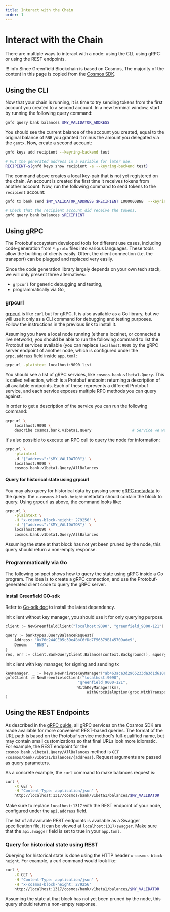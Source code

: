 ```yaml
---
title: Interact with the Chain
order: 1
---
```


# Interact with the Chain

There are multiple ways to interact with a node: using the CLI, using gRPC or using the REST endpoints.

!!! info
    Since Greenfield Blockchain is based on Cosmos, The majority of the content in this page is copied from the
    [Cosmos SDK](https://docs.cosmos.network/main/run-node/interact-node).

## Using the CLI

Now that your chain is running, it is time to try sending tokens from the first account you created to a second account. 
In a new terminal window, start by running the following query command:

```bash
gnfd query bank balances $MY_VALIDATOR_ADDRESS 
```

You should see the current balance of the account you created, equal to the original balance of `BNB` you granted it minus the amount 
you delegated via the `gentx`. Now, create a second account:

```bash
gnfd keys add recipient --keyring-backend test

# Put the generated address in a variable for later use.
RECIPIENT=$(gnfd keys show recipient -a --keyring-backend test)
```

The command above creates a local key-pair that is not yet registered on the chain. 
An account is created the first time it receives tokens from another account. Now, run the following command to send tokens to the `recipient` account:

```bash
gnfd tx bank send $MY_VALIDATOR_ADDRESS $RECIPIENT 1000000BNB  --keyring-backend test

# Check that the recipient account did receive the tokens.
gnfd query bank balances $RECIPIENT 
```

## Using gRPC

The Protobuf ecosystem developed tools for different use cases, including code-generation from `*.proto` files into 
various languages. These tools allow the building of clients easily. Often, the client connection (i.e. the transport) 
can be plugged and replaced very easily.

Since the code generation library largely depends on your own tech stack, we will only present three alternatives:

* `grpcurl` for generic debugging and testing,
* programmatically via Go,

### grpcurl

[grpcurl](https://github.com/fullstorydev/grpcurl) is like `curl` but for gRPC. It is also available as a Go library, 
but we will use it only as a CLI command for debugging and testing purposes. 
Follow the instructions in the previous link to install it.

Assuming you have a local node running (either a localnet, or connected a live network), you should be able to run the 
following command to list the Protobuf services available (you can replace `localhost:9000` by the gRPC server endpoint 
of another node, which is configured under the `grpc.address` field inside `app.toml`:

```bash
grpcurl -plaintext localhost:9090 list
```

You should see a list of gRPC services, like `cosmos.bank.v1beta1.Query`. This is called reflection, which is a 
Protobuf endpoint returning a description of all available endpoints. Each of these represents a different 
Protobuf service, and each service exposes multiple RPC methods you can query against.

In order to get a description of the service you can run the following command:

```bash
grpcurl \
    localhost:9090 \
    describe cosmos.bank.v1beta1.Query                  # Service we want to inspect
```

It's also possible to execute an RPC call to query the node for information:

```bash
grpcurl \
    -plaintext
    -d '{"address":"$MY_VALIDATOR"}' \
    localhost:9090 \
    cosmos.bank.v1beta1.Query/AllBalances
```

#### Query for historical state using grpcurl

You may also query for historical data by passing some [gRPC metadata](https://github.com/grpc/grpc-go/blob/master/Documentation/grpc-metadata.md) 
to the query: the `x-cosmos-block-height` metadata should contain the block to query. Using grpcurl as above, the command looks like:

```bash
grpcurl \
    -plaintext \
    -H "x-cosmos-block-height: 279256" \
    -d '{"address":"$MY_VALIDATOR"}' \
    localhost:9090 \
    cosmos.bank.v1beta1.Query/AllBalances
```

Assuming the state at that block has not yet been pruned by the node, this query should return a non-empty response.

### Programmatically via Go

The following snippet shows how to query the state using gRPC inside a Go program. The idea is to create a gRPC connection, 
and use the Protobuf-generated client code to query the gRPC server.

#### Install Greenfield GO-sdk

Refer to [Go-sdk doc](https://github.com/bnb-chain/greenfield-go-sdk) to install the latest dependency.


Init client without key manager, you should use it for only querying purpose.
```go
client := NewGreenfieldClient("localhost:9090", "greenfield_9000-121")

query := banktypes.QueryBalanceRequest{
    Address: "0x76d244CE05c3De4BbC6fDd7F56379B145709ade9",
    Denom:   "BNB",
}
res, err := client.BankQueryClient.Balance(context.Background(), &query)  
```

Init client with key manager, for signing and sending tx
```go
keyManager, _ := keys.NewPrivateKeyManager("ab463aca3d2965233da3d1d6108aa521274c5ddc2369ff72970a52a451863fbf")
gnfdClient := NewGreenfieldClient("localhost:9090", 
	                            "greenfield_9000-121",
	                            WithKeyManager(km),
                                    WithGrpcDialOption(grpc.WithTransportCredentials(insecure.NewCredentials()))
)
```


## Using the REST Endpoints

As described in the [gRPC guide](https://greenfield-chain.bnbchain.org/openapi), all gRPC services on the Cosmos SDK are made available for 
more convenient REST-based queries. The format of the URL path is based on the Protobuf service 
method's full-qualified name, but may contain small customizations so that final URLs look more idiomatic. 
For example, the REST endpoint for the `cosmos.bank.v1beta1.Query/AllBalances` method is `GET /cosmos/bank/v1beta1/balances/{address}`. 
Request arguments are passed as query parameters.

As a concrete example, the `curl` command to make balances request is:

```bash
curl \
    -X GET \
    -H "Content-Type: application/json" \
    http://localhost:1317/cosmos/bank/v1beta1/balances/$MY_VALIDATOR
```

Make sure to replace `localhost:1317` with the REST endpoint of your node, configured under the `api.address` field.

The list of all available REST endpoints is available as a Swagger specification file, it can be viewed at `localhost:1317/swagger`. 
Make sure that the `api.swagger` field is set to true in your `app.toml`.

### Query for historical state using REST

Querying for historical state is done using the HTTP header `x-cosmos-block-height`. For example, a curl command would look like:

```bash
curl \
    -X GET \
    -H "Content-Type: application/json" \
    -H "x-cosmos-block-height: 279256"
    http://localhost:1317/cosmos/bank/v1beta1/balances/$MY_VALIDATOR
```

Assuming the state at that block has not yet been pruned by the node, this query should return a non-empty response.